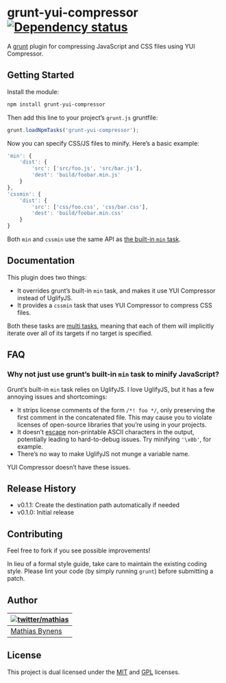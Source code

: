 # grunt-yui-compressor [![Dependency status](https://gemnasium.com/mathiasbynens/grunt-yui-compressor.png)](https://gemnasium.com/mathiasbynens/grunt-yui-compressor)

A [grunt](https://github.com/cowboy/grunt) plugin for compressing JavaScript and CSS files using YUI Compressor.

## Getting Started

Install the module:

```bash
npm install grunt-yui-compressor
```

Then add this line to your project’s `grunt.js` gruntfile:

```js
grunt.loadNpmTasks('grunt-yui-compressor');
```

Now you can specify CSS/JS files to minify. Here’s a basic example:

```js
'min': {
	'dist': {
		'src': ['src/foo.js', 'src/bar.js'],
		'dest': 'build/foobar.min.js'
	}
},
'cssmin': {
	'dist': {
		'src': ['css/foo.css', 'css/bar.css'],
		'dest': 'build/foobar.min.css'
	}
}
```

Both `min` and `cssmin` use the same API as [the built-in `min` task](https://github.com/gruntjs/grunt/blob/master/docs/task_min.md#usage-examples).

## Documentation

This plugin does two things:

* It overrides grunt’s built-in `min` task, and makes it use YUI Compressor instead of UglifyJS.
* It provides a `cssmin` task that uses YUI Compressor to compress CSS files.

Both these tasks are [multi tasks](https://github.com/gruntjs/grunt/blob/master/docs/types_of_tasks.md#multi-tasks), meaning that each of them will implicitly iterate over all of its targets if no target is specified.

## FAQ

### Why not just use grunt’s built-in `min` task to minify JavaScript?

Grunt’s built-in `min` task relies on UglifyJS. I love UglifyJS, but it has a few annoying issues and shortcomings:

* It strips license comments of the form `/*! foo */`, only preserving the first comment in the concatenated file. This may cause you to violate licenses of open-source libraries that you’re using in your projects.
* It doesn’t [escape](http://mathiasbynens.be/notes/javascript-escapes) non-printable ASCII characters in the output, potentially leading to hard-to-debug issues. Try minifying `'\x0b'`, for example.
* There’s no way to make UglifyJS not munge a variable name.

YUI Compressor doesn’t have these issues.

## Release History

* v0.1.1: Create the destination path automatically if needed
* v0.1.0: Initial release

## Contributing

Feel free to fork if you see possible improvements!

In lieu of a formal style guide, take care to maintain the existing coding style. Please lint your code (by simply running `grunt`) before submitting a patch.

## Author

| [![twitter/mathias](http://gravatar.com/avatar/24e08a9ea84deb17ae121074d0f17125?s=70)](http://twitter.com/mathias "Follow @mathias on Twitter") |
|---|
| [Mathias Bynens](http://mathiasbynens.be/) |

## License

This project is dual licensed under the [MIT](http://mths.be/mit) and [GPL](http://mths.be/gpl) licenses.
